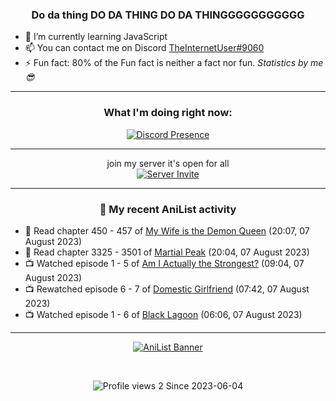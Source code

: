 <div align="center">

### Do da thing DO DA THING DO DA THINGGGGGGGGGGG
</div>

- 🌱 I’m currently learning JavaScript
- 📫 You can contact me on Discord [TheInternetUser#9060](https://discord.com/users/534117072796385300)
- ⚡ Fun fact: 80% of the Fun fact is neither a fact nor fun. _Statistics by me 😎_
<hr>

<div align="center">

### What I'm doing right now:
[![Discord Presence](https://lanyard.cnrad.dev/api/534117072796385300)](https://discord.com/users/534117072796385300)
<hr>

join my server it's open for all <br>
[![Server Invite](https://invidget.switchblade.xyz/bfYgVHxrSs)](https://discord.gg/bfYgVHxrSs)

<hr>
  
### 🌸 My recent AniList activity

</div>

<!-- ANILIST_ACTIVITY:start -->

-   📖 Read chapter 450 - 457 of [My Wife is the Demon Queen](https://anilist.co/manga/107966) (20:07, 07 August 2023)
-   📖 Read chapter 3325 - 3501 of [Martial Peak](https://anilist.co/manga/104494) (20:04, 07 August 2023)
-   📺 Watched episode 1 - 5 of [Am I Actually the Strongest?](https://anilist.co/anime/154391) (09:04, 07 August 2023)
-   📺 Rewatched episode 6 - 7 of [Domestic Girlfriend](https://anilist.co/anime/103139) (07:42, 07 August 2023)
-   📺 Watched episode 1 - 6 of [Black Lagoon](https://anilist.co/anime/889) (06:06, 07 August 2023)

<!-- ANILIST_ACTIVITY:end -->
<hr>

<div align="center">

[![AniList Banner](https://img.anili.st/User/929966)](https://anilist.co/user/TheInternetUser)

<!-- ![Profile views](https://gpvc.arturio.dev/TheInternetUse7) Since 2023-01-09 -->
<br>

![Profile views 2](https://eng8ov7sekpf7ov.m.pipedream.net) Since 2023-06-04

</div>
